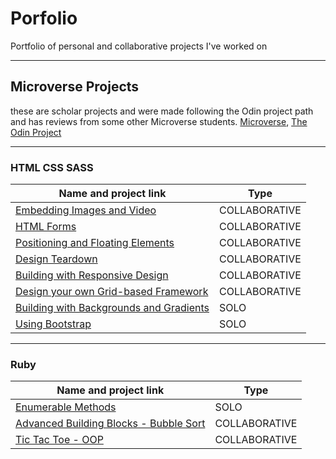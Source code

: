 # Porfolio
Portfolio of personal and collaborative projects I've worked on


---

## Microverse Projects
these are scholar projects and were made following the Odin project path and has reviews from some other Microverse students.
[Microverse](https://www.microverse.org/), [The Odin Project](https://www.theodinproject.com/) 

---

###  HTML CSS SASS

| Name and project link                    | Type |
| --------------------------- | ------------------------|
| [Embedding Images and Video](https://github.com/lucilapastore/YouTube-Page) | COLLABORATIVE |
| [HTML Forms](https://github.com/men32z/sing-up-form)              | COLLABORATIVE  |
| [Positioning and Floating Elements](https://github.com/men32z/ny-times-clone) |COLLABORATIVE  |
| [Design Teardown](https://github.com/jstiven01/smashing-magazine-heatmap)| COLLABORATIVE |  
| [Building with Responsive Design](https://github.com/jstiven01/responsive-design-nextweb)| COLLABORATIVE | 
| [Design your own Grid-based Framework](https://github.com/men32z/grid-css-framework)| COLLABORATIVE |
| [Building with Backgrounds and Gradients](https://github.com/men32z/apple-clone)| SOLO |
| [Using Bootstrap](https://github.com/men32z/newsweek-clone) | SOLO | 

---

###  Ruby

| Name and project link                    | Type |
| --------------------------- | ------------------------|
| [Enumerable Methods](https://github.com/men32z/advanced-building-blocks-enumerables) | SOLO |
| [Advanced Building Blocks - Bubble Sort](https://github.com/jstiven01/Ruby-Bubble-Sort) | COLLABORATIVE |
| [Tic Tac Toe - OOP](https://github.com/men32z/tic-tac-toe) | COLLABORATIVE |
